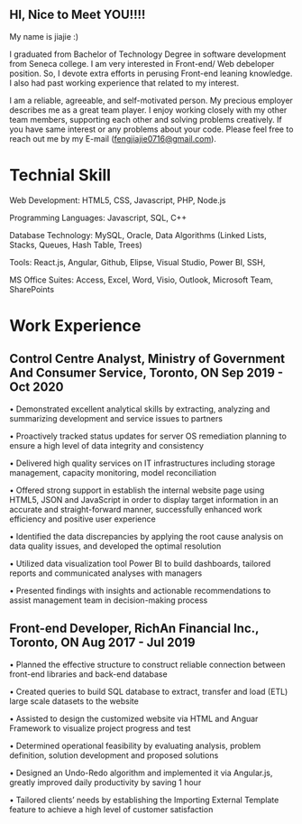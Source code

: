 ## HI, Nice to Meet YOU!!!!
 
 My name is jiajie :)
 
 
 
 I graduated from Bachelor of Technology Degree in software development from Seneca college.
 I am very interested in Front-end/ Web debeloper position.
 So, I devote extra efforts in perusing Front-end leaning knowledge.
 I also had past working experience that related to my interest.
 
 
 
 
 I am a reliable, agreeable, and self-motivated person. 
 My precious employer describes me as a great team player.
 I enjoy working closely with my other team members, supporting each other and solving problems creatively.
 If you have same interest or any problems about your code.
 Please feel free to reach out me by my E-mail (fengjiajie0716@gmail.com).
 
 
 # Technial Skill
 
Web Development:  HTML5, CSS, Javascript, PHP, Node.js

Programming Languages: Javascript, SQL, C++

Database Technology: MySQL, Oracle, Data Algorithms (Linked Lists, Stacks, Queues, Hash Table, Trees)

Tools: React.js, Angular, Github, Elipse, Visual Studio, Power BI, SSH, 

MS Office Suites: Access, Excel, Word, Visio, Outlook, Microsoft Team, SharePoints 

# Work Experience 

## Control Centre Analyst, Ministry of Government And Consumer Service, Toronto, ON                                 Sep 2019 - Oct 2020
•	Demonstrated excellent analytical skills by extracting, analyzing and summarizing development and service issues to partners

•	Proactively tracked status updates for server OS remediation planning to ensure a high level of data integrity and consistency 

•	Delivered high quality services on IT infrastructures including storage management, capacity monitoring, model reconciliation

•	Offered strong support in establish the internal website page using HTML5, JSON and JavaScript in order to display target information in an accurate and straight-forward manner, successfully enhanced work efficiency and positive user experience 

•	Identified the data discrepancies by applying the root cause analysis on data quality issues, and developed the optimal resolution 

•	Utilized data visualization tool Power BI to build dashboards, tailored reports and communicated analyses with managers

•	Presented findings with insights and actionable recommendations to assist management team in decision-making process


## Front-end Developer, RichAn Financial Inc., Toronto, ON                                                                               Aug 2017 - Jul 2019
•	Planned the effective structure to construct reliable connection between front-end libraries and back-end database  

•	Created queries to build SQL database to extract, transfer and load (ETL) large scale datasets to the website

•	Assisted to design the customized website via HTML and Anguar Framework to visualize project progress and test

•	Determined operational feasibility by evaluating analysis, problem definition, solution development and proposed solutions

•	Designed an Undo-Redo algorithm and implemented it via Angular.js, greatly improved daily productivity by saving 1 hour

•	Tailored clients’ needs by establishing the Importing External Template feature to achieve a high level of customer satisfaction











 
